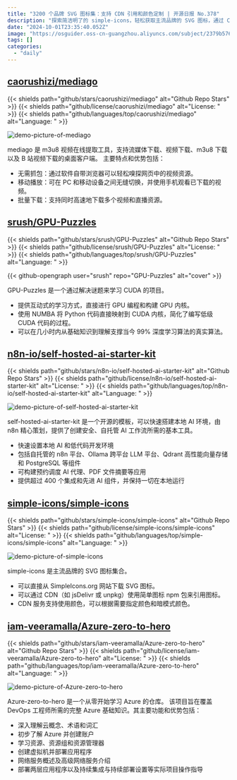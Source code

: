 ```yaml
---
title: "3200 个品牌 SVG 图标集：支持 CDN 引用和颜色定制 | 开源日报 No.378"
description: "探索简洁明了的 simple-icons，轻松获取主流品牌的 SVG 图标，通过 CDN 服务随心引用，定制颜色，简单高效！"
date: "2024-10-01T23:35:40.052Z"
image: "https://osguider.oss-cn-guangzhou.aliyuncs.com/subject/2379b576e15ed69443e2770a2a98a993.png"
tags: []
categories:
  - "daily"
---
```


## [caorushizi/mediago](https://github.com/caorushizi/mediago)

{{< shields path="github/stars/caorushizi/mediago" alt="Github Repo Stars" >}} {{< shields path="github/license/caorushizi/mediago" alt="License: " >}} {{< shields path="github/languages/top/caorushizi/mediago" alt="Language: " >}}

![demo-picture-of-mediago](https://static.osguider.com/subject/github/caorushizi/mediago/d39e8d26ec8ed77884c55d0f0b63280e.png)

mediago 是 m3u8 视频在线提取工具，支持流媒体下载、视频下载、m3u8 下载以及 B 站视频下载的桌面客户端。
主要特点和优势包括：

- 无需抓包：通过软件自带浏览器可以轻松嗅探网页中的视频资源。
- 移动播放：可在 PC 和移动设备之间无缝切换，并使用手机观看已下载的视频。
- 批量下载：支持同时高速地下载多个视频和直播资源。

## [srush/GPU-Puzzles](https://github.com/srush/GPU-Puzzles)

{{< shields path="github/stars/srush/GPU-Puzzles" alt="Github Repo Stars" >}} {{< shields path="github/license/srush/GPU-Puzzles" alt="License: " >}} {{< shields path="github/languages/top/srush/GPU-Puzzles" alt="Language: " >}}

{{< github-opengraph user="srush" repo="GPU-Puzzles" alt="cover" >}}

GPU-Puzzles 是一个通过解决谜题来学习 CUDA 的项目。

- 提供互动式的学习方式，直接进行 GPU 编程和构建 GPU 内核。
- 使用 NUMBA 将 Python 代码直接映射到 CUDA 内核，简化了编写低级 CUDA 代码的过程。
- 可以在几小时内从基础知识到理解支撑当今 99% 深度学习算法的真实算法。

## [n8n-io/self-hosted-ai-starter-kit](https://github.com/n8n-io/self-hosted-ai-starter-kit)

{{< shields path="github/stars/n8n-io/self-hosted-ai-starter-kit" alt="Github Repo Stars" >}} {{< shields path="github/license/n8n-io/self-hosted-ai-starter-kit" alt="License: " >}} {{< shields path="github/languages/top/n8n-io/self-hosted-ai-starter-kit" alt="Language: " >}}

![demo-picture-of-self-hosted-ai-starter-kit](https://static.osguider.com/subject/github/n8n-io/self-hosted-ai-starter-kit/b3f3c044fa1ddd127e098e67c6b9d7e1.gif)

self-hosted-ai-starter-kit 是一个开源的模板，可以快速搭建本地 AI 环境，由 n8n 精心策划，提供了创建安全、自托管 AI 工作流所需的基本工具。

- 快速设置本地 AI 和低代码开发环境
- 包括自托管的 n8n 平台、Ollama 跨平台 LLM 平台、Qdrant 高性能向量存储和 PostgreSQL 等组件
- 可构建预约调度 AI 代理、PDF 文件摘要等应用
- 提供超过 400 个集成和先进 AI 组件，并保持一切在本地运行

## [simple-icons/simple-icons](https://github.com/simple-icons/simple-icons)

{{< shields path="github/stars/simple-icons/simple-icons" alt="Github Repo Stars" >}} {{< shields path="github/license/simple-icons/simple-icons" alt="License: " >}} {{< shields path="github/languages/top/simple-icons/simple-icons" alt="Language: " >}}

![demo-picture-of-simple-icons](https://static.osguider.com/history/2024/0ca26d001ae58262758b0f09051302dd.png)

simple-icons 是主流品牌的 SVG 图标集合。

- 可以直接从 SimpleIcons.org 网站下载 SVG 图标。
- 可以通过 CDN（如 jsDelivr 或 unpkg）使用简单图标 npm 包来引用图标。
- CDN 服务支持使用颜色，可以根据需要指定颜色和暗模式颜色。

## [iam-veeramalla/Azure-zero-to-hero](https://github.com/iam-veeramalla/Azure-zero-to-hero)

{{< shields path="github/stars/iam-veeramalla/Azure-zero-to-hero" alt="Github Repo Stars" >}} {{< shields path="github/license/iam-veeramalla/Azure-zero-to-hero" alt="License: " >}} {{< shields path="github/languages/top/iam-veeramalla/Azure-zero-to-hero" alt="Language: " >}}

![demo-picture-of-Azure-zero-to-hero](https://static.osguider.com/subject/github/iam-veeramalla/Azure-zero-to-hero/88144f7d307762af71d2e8ad637db43b.png)

Azure-zero-to-hero 是一个从零开始学习 Azure 的仓库。
该项目旨在覆盖 DevOps 工程师所需的完整 Azure 基础知识。其主要功能和优势包括：

- 深入理解云概念、术语和词汇
- 初步了解 Azure 并创建账户
- 学习资源、资源组和资源管理器
- 创建虚拟机并部署应用程序
- 网络服务概述及高级网络服务介绍
- 部署两层应用程序以及持续集成与持续部署设置等实际项目操作指导

